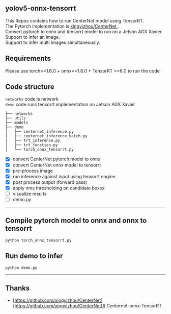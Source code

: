 ## yolov5-onnx-tensorrt 
This Repos contains how to run CenterNet model using TensorRT.  
The Pytorch implementation is [xingyizhou/CenterNet ](https://github.com/xingyizhou/CenterNet).  
Convert pytorch to onnx and tensorrt model to run on a Jetson AGX Xavier.  
Support to infer an image.  
Support to infer multi images simultaneously.

## Requirements 
Please use torch>=1.6.0 + onnx==1.8.0 + TensorRT >=6.0 to run the code

## Code structure 
`networks` code is network  
`demo` code runs tensorrt implementation on Jetson AGX Xavier
```
├── networks
├── utils
├── models
├── demo
│   ├── centernet_inference.py
|   ├── centernet_inference_batch.py
|   ├── trt_inference.py
|   ├── trt_function.py
│   └── torch_onnx_tensorrt.py
```

- [x] convert CenterNet pytorch model to onnx
- [x] convert CenterNet onnx model to tensorrt
- [x] pre-process image 
- [x] run inference against input using tensorrt engine
- [x] post process output (forward pass)
- [x] apply nms thresholding on candidate boxes
- [ ] visualize results
- [ ] demo.py

___
## Compile pytorch model to onnx and onnx to tensorrt
```
python torch_onnx_tensorrt.py

```


## Run demo to infer 
```
python demo.py

```
___

## Thanks
* [https://github.com/xingyizhou/CenterNet](https://github.com/xingyizhou/CenterNet)# Centernet-onnx-TensorRT
